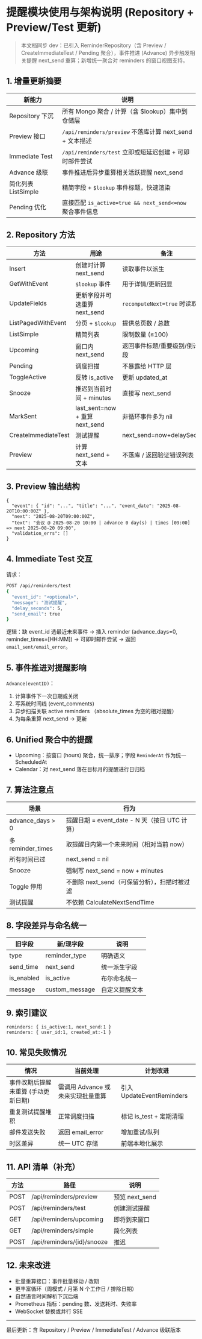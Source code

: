 # 提醒模块使用与架构说明 (Repository + Preview/Test 更新)

> 本文档同步 dev：已引入 ReminderRepository（含 Preview / CreateImmediateTest / Pending 聚合），事件推进 (Advance) 异步触发相关提醒 next_send 重算；新增统一聚合对 reminders 的窗口视图支持。

## 1. 增量更新摘要

| 新能力 | 说明 |
|--------|------|
| Repository 下沉 | 所有 Mongo 聚合 / 计算（含 $lookup）集中到仓储层 |
| Preview 接口 | `/api/reminders/preview` 不落库计算 next_send + 文本描述 |
| Immediate Test | `/api/reminders/test` 立即或短延迟创建 + 可即时邮件尝试 |
| Advance 级联 | 事件推进后异步重算相关活跃提醒 next_send |
| 简化列表 ListSimple | 精简字段 + `$lookup` 事件标题，快速渲染 |
| Pending 优化 | 直接匹配 `is_active=true && next_send<=now` 聚合事件信息 |

## 2. Repository 方法

| 方法 | 用途 | 备注 |
|------|------|------|
| Insert | 创建时计算 next_send | 读取事件以派生 |
| GetWithEvent | `$lookup` 事件 | 用于详情/更新回显 |
| UpdateFields | 更新字段并可选重算 next_send | `recomputeNext=true` 时读取事件 |
| ListPagedWithEvent | 分页 + `$lookup` | 提供总页数 / 总数 |
| ListSimple | 精简列表 | 限制数量 (≤100) |
| Upcoming | 窗口内 next_send | 返回事件标题/重要级别/倒计时字段 |
| Pending | 调度扫描 | 不暴露给 HTTP 层 |
| ToggleActive | 反转 is_active | 更新 updated_at |
| Snooze | 推迟到当前时间 + minutes | 直接写 next_send |
| MarkSent | last_sent=now + 重算 next_send | 非循环事件多为 nil |
| CreateImmediateTest | 测试提醒 | next_send=now+delaySeconds |
| Preview | 计算 next_send + 文本 | 不落库 / 返回验证错误列表 |

## 3. Preview 输出结构

```jsonc
{
  "event": { "id": "...", "title": "...", "event_date": "2025-08-20T10:00:00Z" },
  "next": "2025-08-20T09:00:00Z",
  "text": "会议 @ 2025-08-20 10:00 | advance 0 day(s) | times [09:00] => next 2025-08-20 09:00",
  "validation_errs": []
}
```

## 4. Immediate Test 交互

请求：

```bash
POST /api/reminders/test
{
  "event_id": "<optional>",
  "message": "测试提醒",
  "delay_seconds": 5,
  "send_email": true
}
```

逻辑：缺 event_id 选最近未来事件 → 插入 reminder (advance_days=0, reminder_times=[HH:MM]) → 可即时邮件尝试 → 返回 `email_sent/email_error`。

## 5. 事件推进对提醒影响

`Advance(eventID)`：

1. 计算事件下一次日期或关闭
2. 写系统时间线 (event_comments)
3. 异步扫描关联 active reminders （absolute_times 为空的相对提醒）
4. 为每条重算 next_send → 更新

## 6. Unified 聚合中的提醒

- Upcoming：按窗口 (hours) 聚合，统一排序；字段 `ReminderAt` 作为统一 ScheduledAt
- Calendar：对 next_send 落在目标月的提醒进行日归档

## 7. 算法注意点

| 场景 | 行为 |
|------|------|
| advance_days > 0 | 提醒日期 = event_date - N 天（按日 UTC 计算） |
| 多 reminder_times | 取提醒日内第一个未来时间（相对当前 now） |
| 所有时间已过 | next_send = nil |
| Snooze | 强制写 next_send = now + minutes |
| Toggle 停用 | 不删除 next_send（可保留分析），扫描时被过滤 |
| 测试提醒 | 不依赖 CalculateNextSendTime |

## 8. 字段差异与命名统一

| 旧字段 | 新/现字段 | 说明 |
|--------|-----------|------|
| type | reminder_type | 明确语义 |
| send_time | next_send | 统一派生字段 |
| is_enabled | is_active | 布尔命名统一 |
| message | custom_message | 自定义提醒文本 |

## 9. 索引建议

```text
reminders: { is_active:1, next_send:1 }
reminders: { user_id:1, created_at:-1 }
```

## 10. 常见失败情况

| 情况 | 当前处理 | 计划改进 |
|------|----------|----------|
| 事件改期后提醒未重算 (手动更新日期) | 需调用 Advance 或未来实现批量重算 | 引入 UpdateEventReminders |
| 重复测试提醒堆积 | 正常调度扫描 | 标记 is_test + 定期清理 |
| 邮件发送失败 | 返回 email_error | 增加重试/队列 |
| 时区差异 | 统一 UTC 存储 | 前端本地化展示 |

## 11. API 清单（补充）

| 方法 | 路径 | 说明 |
|------|------|------|
| POST | /api/reminders/preview | 预览 next_send |
| POST | /api/reminders/test | 创建测试提醒 |
| GET  | /api/reminders/upcoming | 即将到来窗口 |
| GET  | /api/reminders/simple | 简化列表 |
| POST | /api/reminders/{id}/snooze | 推迟 |

## 12. 未来改进

- 批量重算接口：事件批量移动 / 改期
- 更丰富循环（周模式 / 月第 N 个工作日 / 排除日期）
- 自然语言时间解析下沉后端
- Prometheus 指标：pending 数、发送耗时、失败率
- WebSocket 替换或并行 SSE

---
最后更新：含 Repository / Preview / ImmediateTest / Advance 级联版本
